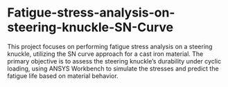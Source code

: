 # Fatigue-stress-analysis-on-steering-knuckle-SN-Curve
This project focuses on performing fatigue stress analysis on a steering knuckle, utilizing the SN curve approach for a cast iron material. The primary objective is to assess the steering knuckle’s durability under cyclic loading, using ANSYS Workbench to simulate the stresses and predict the fatigue life based on material behavior.

